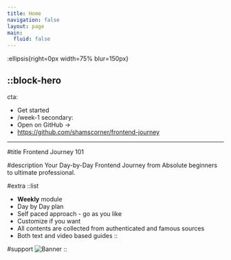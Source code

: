 ```yaml
---
title: Home
navigation: false
layout: page
main:
  fluid: false
---
```


:ellipsis{right=0px width=75% blur=150px}

::block-hero
---
cta:
  - Get started
  - /week-1
secondary:
  - Open on GitHub →
  - https://github.com/shamscorner/frontend-journey
---

#title
Frontend Journey 101

#description
Your Day-by-Day Frontend Journey from Absolute beginners to ultimate professional.

#extra
  ::list
  - **Weekly** module
  - Day by Day plan
  - Self paced approach - go as you like
  - Customize if you want
  - All contents are collected from authenticated and famous sources
  - Both text and video based guides
  ::

#support
  ![Banner](/cover-2.jpeg)
::
